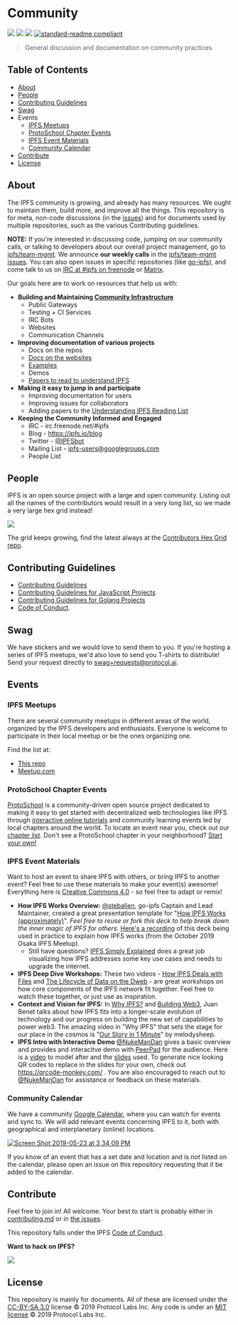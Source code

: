 # Community

[![](https://img.shields.io/badge/made%20by-Protocol%20Labs-blue.svg?style=flat-square)](http://ipn.io)
[![](https://img.shields.io/badge/project-IPFS-blue.svg?style=flat-square)](http://ipfs.io/)
[![](https://img.shields.io/badge/freenode-%23ipfs-blue.svg?style=flat-square)](http://webchat.freenode.net/?channels=%23ipfs)
[![standard-readme compliant](https://img.shields.io/badge/standard--readme-OK-green.svg?style=flat-square)](https://github.com/RichardLitt/standard-readme)

> General discussion and documentation on community practices

## Table of Contents

- [About](#about)
- [People](#people)
- [Contributing Guidelines](#contributing-guidelines)
- [Swag](#swag)
- Events
  - [IPFS Meetups](#ipfs-meetups)
  - [ProtoSchool Chapter Events](#protoschool-chapter-events)
  - [IPFS Event Materials](#ipfs-event-materials)
  - [Community Calendar](#community-calendar)
- [Contribute](#contribute)
- [License](#license)

## About

The IPFS community is growing, and already has many resources. We ought to maintain them, build more, and improve all the things. This repository is for meta, non-code discussions (in the [issues](issues)) and for documents used by multiple repositories, such as the various Contributing guidelines.

**NOTE:** If you're interested in discussing code, jumping on our community calls, or talking to developers about our overall project management, go to [ipfs/team-mgmt](https://github.com/ipfs/team-mgmt). We announce **our weekly calls** in the [ipfs/team-mgmt issues](https://github.com/ipfs/team-mgmt/issues). You can also open issues in specific repositories (like [go-ipfs](https://github.com/ipfs/go-ipfs)), and come talk to us on [IRC at #ipfs on freenode](http://webchat.freenode.net/?channels=%23ipfs) or [Matrix](https://matrix.to/#/!yhqiEdqNjyPbxtUjzm:matrix.org?via=matrix.org&via=swedneck.xyz&via=permaweb.io).

Our goals here are to work on resources that help us with:

- **Building and Maintaining [Community Infrastructure](https://github.com/ipfs/infrastructure)**
  - Public Gateways
  - Testing + CI Services
  - IRC Bots
  - Websites
  - Communication Channels
- **Improving documentation of various projects**
  - Docs on the repos
  - [Docs on the websites](https://ipfs.io/docs)
  - [Examples](https://ipfs.io/docs/examples)
  - Demos
  - [Papers to read to understand IPFS](https://github.com/ipfs/reading-list)
- **Making it easy to jump in and participate**
  - Improving documentation for users
  - Improving issues for collaborators
  - Adding papers to the [Understanding IPFS Reading List](https://github.com/ipfs/reading-list)
- **Keeping the Community Informed and Engaged**
  - IRC - irc.freenode.net/#ipfs
  - Blog - https://ipfs.io/blog
  - Twitter - [@IPFSbot](https://twitter.com/IPFSbot)
  - Mailing List - [ipfs-users@googlegroups.com](https://groups.google.com/forum/#!forum/ipfs-users)
  - People List

## People

IPFS is an open source project with a large and open community. Listing out all the names of the contributors would result in a very long list, so we made a very large hex grid instead!

[![](https://ipfs.io/ipfs/QmPNkiTxa8V2vaRLmTBJte5RZzkNYjiUYnvht6BUpqs8au/ipfs-people.jpg)](https://ipfs.io/ipfs/QmVNsFGDQPa2kJHUHxQmYJddzwDZdX2twpvwFF2jaChAix/)

The grid keeps growing, find the latest always at the [Contributors Hex Grid repo](https://github.com/ipfs/contributors-hex-grid#interplanetary-contributors-webpage).

## Contributing Guidelines

- [Contributing Guidelines](./CONTRIBUTING.md)
- [Contributing Guidelines for JavaScript Projects](./CONTRIBUTING_JS.md)
- [Contributing Guidelines for Golang Projects](./CONTRIBUTING_GO.md)
- [Code of Conduct](./code-of-conduct.md).

## Swag

We have stickers and we would love to send them to you. If you're hosting a series of IPFS meetups, we'd also love to send you T-shirts to distribute! Send your request directly to [swag+requests@protocol.ai](mailto:swag+requests@protocol.ai).

## Events

### IPFS Meetups

There are several community meetups in different areas of the world, organized by the IPFS developers and enthusiasts. Everyone is welcome to participate in their local meetup or be the ones organizing one.

Find the list at:

- [This repo](https://github.com/ipfs/community/issues?q=is%3Aissue+is%3Aopen+label%3Ameetup)
- [Meetup.com](https://meetup.com/pro/ipfs)

### ProtoSchool Chapter Events

[ProtoSchool](https://proto.school) is a community-driven open source project dedicated to making it easy to get started with decentralized web technologies like IPFS through [interactive online tutorials](https://proto.school/#/tutorials) and community learning events led by local chapters around the world. To locate an event near you, check out our [chapter list](https://proto.school/#/chapters). Don't see a ProtoSchool chapter in your neighborhood? [Start your own!](https://proto.school/#/host)

### IPFS Event Materials
Want to host an event to share IPFS with others, or bring IPFS to another event? Feel free to use these materials to make your event(s) awesome! Everything here is [Creative Commons 4.0](https://creativecommons.org/licenses/by-sa/4.0/) - so feel free to adapt or remix!

- **How IPFS Works Overview:** [@stebalien](http://github.com/@stebalien), go-ipfs Captain and Lead Maintainer, created a great presentation template for "[How IPFS Works (approximately)](https://docs.google.com/presentation/d/1wyrTNTERJV23R7PyLrNloBauygdq1SXerijvEUG62xI/edit)". _Feel free to reuse or fork this deck to help break down the inner magic of IPFS for others._ [Here's a recording](https://youtu.be/0IGzEYixJHk) of this deck being used in practice to explain how IPFS works (from the October 2019 Osaka IPFS Meetup).
  - Still have questions? [IPFS Simply Explained](https://www.youtube.com/watch?v=5Uj6uR3fp-U) does a great job visualizing how IPFS addresses some key use cases and needs to upgrade the internet.
- **IPFS Deep Dive Workshops:** These two videos - [How IPFS Deals with Files](https://www.youtube.com/watch?v=Z5zNPwMDYGg&list=PLuhRWgmPaHtSsHMhjeWpfOzr8tonPaePu&index=2&t=0s) and [The Lifecycle of Data on the Dweb](https://www.youtube.com/watch?v=fLUq0RkiTBA&list=PLuhRWgmPaHtSsHMhjeWpfOzr8tonPaePu&index=3&t=8s) - are great workshops on how core components of the IPFS network fit together. Feel free to watch these together, or just use as inspiration.
- **Context and Vision for IPFS:** In [Why IPFS?](https://www.youtube.com/watch?v=zE_WSLbqqvo) and [Building Web3](https://www.youtube.com/watch?v=pJOG5Ql7ZD0), Juan Benet talks about how IPFS fits into a longer-scale evolution of technology and our progress on building the new set of capabilities to power web3. The amazing video in "Why IPFS" that sets the stage for our place in the cosmos is "[Our Story in 1 Minute](https://www.youtube.com/watch?v=ZSt9tm3RoUU)" by melodysheep.
- **IPFS Intro with Interactive Demo** [@NukeManDan](http://github.com/nukemandan) gives a basic overview and provides and interacitve demo with [PeerPad](https://peerpad.net/) for the audience. Here is a [video](https://www.youtube.com/watch?v=D3MjB45YZsM) to model after and the [slides](https://docs.google.com/presentation/d/1NyDePRHlP1Gqnf-5GvVAMnR4VFvbqVxAUH3lMsoHrB0/) used. To generate nice looking QR codes to replace in the slides for your own, check out https://qrcode-monkey.com/ . You are also encouraged to reach out to [@NukeManDan](http://github.com/nukemandan) for assistance or feedback on these materials.

### Community Calendar

We have a community [Google Calendar](https://calendar.google.com/calendar/embed?src=ipfs.io_eal36ugu5e75s207gfjcu0ae84@group.calendar.google.com&ctz=UTC), where you can watch for events and sync to. We will add relevant events concerning IPFS to it, both with geographical and interplanetary (online) locations. 

[![Screen Shot 2019-05-23 at 3 34 09 PM](https://user-images.githubusercontent.com/618519/58290901-3b86a600-7d70-11e9-98d0-03f25b58c7aa.png)](https://calendar.google.com/calendar/embed?src=ipfs.io_eal36ugu5e75s207gfjcu0ae84@group.calendar.google.com&ctz=UTC)

If you know of an event that has a set date and location and is _not_ listed on the calendar, please open an issue on this repository requesting that it be added to the calendar.

## Contribute

Feel free to join in! All welcome. Your best to start is probably either in [contributing.md](https://github.com/ipfs/community/blob/master/CONTRIBUTING.md) or in [the issues](https://github.com/ipfs/community/issues).

This repository falls under the IPFS [Code of Conduct](https://github.com/ipfs/community/blob/master/code-of-conduct.md).

**Want to hack on IPFS?**

[![](https://cdn.rawgit.com/jbenet/contribute-ipfs-gif/master/img/contribute.gif)](https://github.com/ipfs/community/blob/master/CONTRIBUTING.md)

## License

This repository is mainly for documents. All of these are licensed under the [CC-BY-SA 3.0](https://ipfs.io/ipfs/QmVreNvKsQmQZ83T86cWSjPu2vR3yZHGPm5jnxFuunEB9u) license © 2019 Protocol Labs Inc. Any code is under an [MIT license](LICENSE) © 2019 Protocol Labs Inc.
